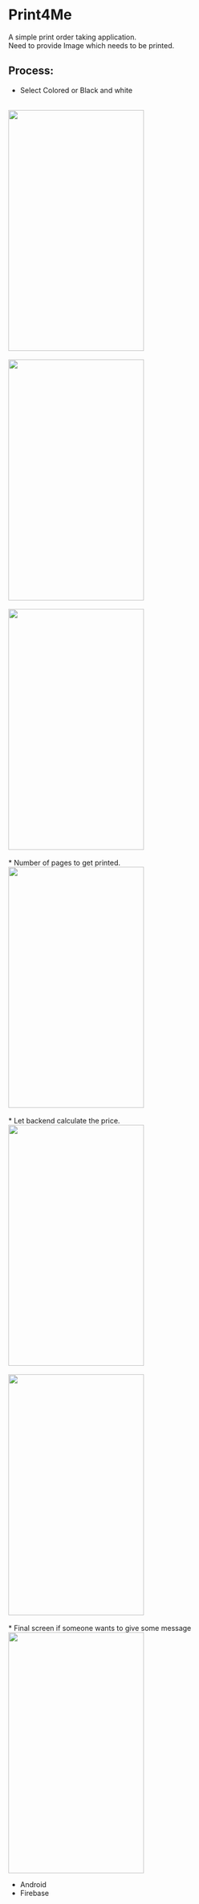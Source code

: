 # Print4Me

A simple print order taking application. 
</br>
Need to provide Image which needs to be printed.
</br>

## Process:
* Select Colored or Black and white
</br>
<a href="url"><img src="https://user-images.githubusercontent.com/35291991/88463897-db3f4700-ced3-11ea-97cc-78a0b462d413.png" height="480" width="270"/>

</br>
</br>
<a href="url"><img src="https://user-images.githubusercontent.com/35291991/88463939-3cffb100-ced4-11ea-8776-fc17893ad3df.png" height="480" width="270"/>
</br>
</br>
<a><img src="https://user-images.githubusercontent.com/35291991/88463965-6ae4f580-ced4-11ea-8efe-4ae91c4f38db.png" height="480" width="270"/>
</br>
</br>
* Number of pages to get printed.
</br>
<a><img src="https://user-images.githubusercontent.com/35291991/88464009-dcbd3f00-ced4-11ea-8785-b26c50b04248.png" height="480" width="270"/>
</br>
</br>
* Let backend calculate the price.
</br>
<a><img src="https://user-images.githubusercontent.com/35291991/88464031-00808500-ced5-11ea-9262-0f195a1ca211.png" height="480" width="270"/>
</br>
</br>
<a><img src="https://user-images.githubusercontent.com/35291991/88464043-23129e00-ced5-11ea-8a8d-30a464174525.png" height="480" width="270"/>
</br>
</br>
* Final screen if someone wants to give some message
</br>
<a ><img src="https://user-images.githubusercontent.com/35291991/88464058-40e00300-ced5-11ea-9a12-9bc0f58740e6.png" height="480" width="270"/>


 * Android
 * Firebase


